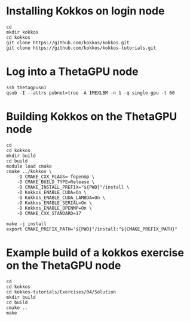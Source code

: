 # Installing Kokkos on login node
```
cd
mkdir kokkos
cd kokkos
git clone https://github.com/kokkos/kokkos.git
git clone https://github.com/kokkos/kokkos-tutorials.git
```
# Log into a ThetaGPU node
```
ssh thetagpusn1
qsub -I --attrs pubnet=true -A IMEXLBM -n 1 -q single-gpu -t 60
```
# Building Kokkos on the ThetaGPU node
```
cd
cd kokkos
mkdir build
cd build
module load cmake
cmake ../kokkos \
    -D CMAKE_CXX_FLAGS=-fopenmp \
    -D CMAKE_BUILD_TYPE=Release \
    -D CMAKE_INSTALL_PREFIX="${PWD}"/install \
    -D Kokkos_ENABLE_CUDA=On \
    -D Kokkos_ENABLE_CUDA_LAMBDA=On \
    -D Kokkos_ENABLE_SERIAL=On \
    -D Kokkos_ENABLE_OPENMP=On \
    -D CMAKE_CXX_STANDARD=17
    
make -j install
export CMAKE_PREFIX_PATH="${PWD}"/install:"${CMAKE_PREFIX_PATH}"
```
# Example build of a kokkos exercise on the ThetaGPU node
```
cd
cd kokkos
cd kokkos-tutorials/Exercises/04/Solution
mkdir build
cd build
cmake ..
make
```
